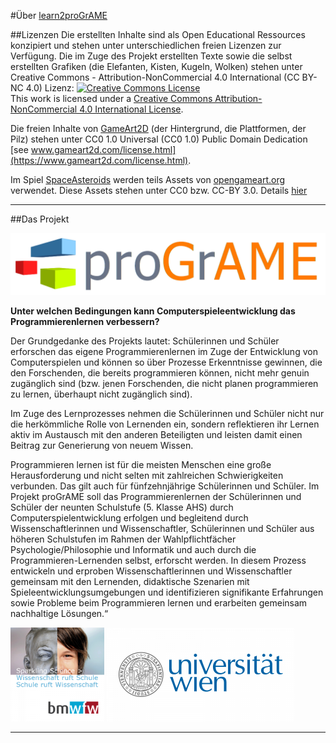 #Über [learn2proGrAME](https://programe.at)

##Lizenzen
Die erstellten Inhalte sind als Open Educational Ressources konzipiert und stehen unter unterschiedlichen freien Lizenzen zur Verfügung. Die im Zuge des Projekt erstellten Texte sowie die selbst erstellten Grafiken (die Elefanten, Kisten, Kugeln, Wolken) stehen unter Creative Commons  - Attribution-NonCommercial 4.0 International (CC BY-NC 4.0) Lizenz:
<a rel="license" href="http://creativecommons.org/licenses/by-nc/4.0/"><img alt="Creative Commons License" style="border-width:0" src="https://i.creativecommons.org/l/by-nc/4.0/88x31.png" /></a><br />This work is licensed under a <a rel="license" href="http://creativecommons.org/licenses/by-nc/4.0/">Creative Commons Attribution-NonCommercial 4.0 International License</a>.

Die freien Inhalte von [GameArt2D](https://www.gameart2d.com/freebies.html) (der Hintergrund, die Plattformen, der Pilz) stehen unter CC0 1.0 Universal (CC0 1.0) Public Domain Dedication [see www.gameart2d.com/license.html](https://www.gameart2d.com/license.html).

Im Spiel [SpaceAsteroids](https://github.com/learn2proGrAME/proGrAME-Beispiele-und-Quellcodes/tree/master/SpaceAsteroids) werden teils Assets von [opengameart.org](https://opengameart.org) verwendet. Diese Assets stehen unter CC0 bzw. CC-BY 3.0. Details [hier](https://github.com/learn2proGrAME/proGrAME-Beispiele-und-Quellcodes/blob/master/SpaceAsteroids/SpaceAsteroids1/LICENSE)

---
##Das Projekt

![learn2proGrAME Logo](img/smallproGrAME.png) 

**Unter welchen Bedingungen kann Computerspieleentwicklung das Programmierenlernen verbessern?**
 
Der Grundgedanke des Projekts lautet: Schülerinnen und Schüler erforschen das eigene Programmierenlernen im Zuge der Entwicklung von Computerspielen und können so über Prozesse Erkenntnisse gewinnen, die den Forschenden, die bereits programmieren können, nicht mehr genuin zugänglich sind (bzw. jenen Forschenden, die nicht planen programmieren zu lernen, überhaupt nicht zugänglich sind).

Im Zuge des Lernprozesses nehmen die Schülerinnen und Schüler nicht nur die herkömmliche Rolle von Lernenden ein, sondern reflektieren ihr Lernen aktiv im Austausch mit den anderen Beteiligten und leisten damit einen Beitrag zur Generierung von neuem Wissen.

Programmieren lernen ist für die meisten Menschen eine große Herausforderung und nicht selten mit zahlreichen Schwierigkeiten verbunden. Das gilt auch für fünfzehnjährige Schülerinnen und Schüler. Im Projekt proGrAME soll das Programmierenlernen der Schülerinnen und Schüler der neunten Schulstufe (5. Klasse AHS) durch Computerspielentwicklung erfolgen und begleitend durch Wissenschaftlerinnen und Wissenschaftler, Schülerinnen und Schüler aus höheren Schulstufen im Rahmen der Wahlpflichtfächer Psychologie/Philosophie und Informatik und auch durch die Programmieren-Lernenden selbst, erforscht werden. In diesem Prozess entwickeln und erproben Wissenschaftlerinnen und Wissenschaftler gemeinsam mit den Lernenden, didaktische Szenarien mit Spieleentwicklungsumgebungen und identifizieren signifikante Erfahrungen sowie Probleme beim Programmieren lernen und erarbeiten gemeinsam nachhaltige Lösungen.“

![sparklingscience Logo](img/sparklingscience-150x150.png) ![Universität Wien Logo](img/univie-300x150.png)
 
---






